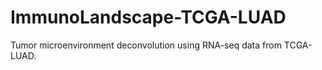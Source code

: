 # ImmunoLandscape-TCGA-LUAD
Tumor microenvironment deconvolution using RNA-seq data from TCGA-LUAD.
